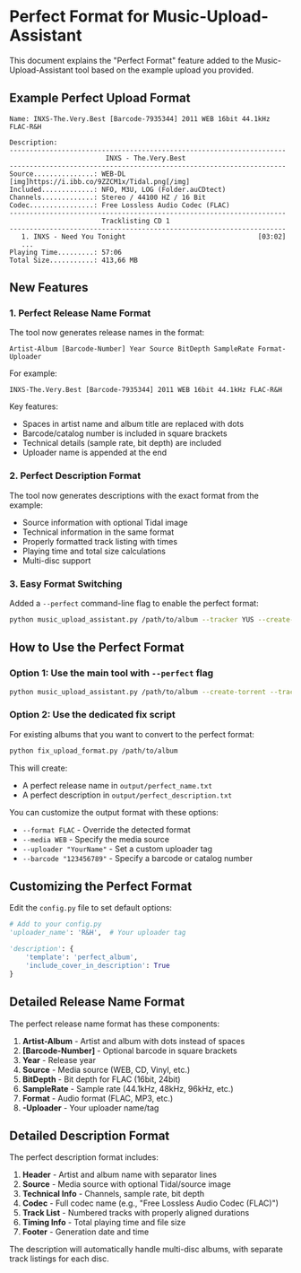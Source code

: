 # Perfect Format for Music-Upload-Assistant

This document explains the "Perfect Format" feature added to the Music-Upload-Assistant tool based on the example upload you provided.

## Example Perfect Upload Format

```
Name: INXS-The.Very.Best [Barcode-7935344] 2011 WEB 16bit 44.1kHz FLAC-R&H

Description:
---------------------------------------------------------------------
                        INXS - The.Very.Best
---------------------------------------------------------------------
Source...............: WEB-DL [img]https://i.ibb.co/9ZZCM1x/Tidal.png[/img]
Included.............: NFO, M3U, LOG (Folder.auCDtect)
Channels.............: Stereo / 44100 HZ / 16 Bit
Codec................: Free Lossless Audio Codec (FLAC)
---------------------------------------------------------------------
                       Tracklisting CD 1
---------------------------------------------------------------------
   1. INXS - Need You Tonight                                 [03:02]
   ...
Playing Time.........: 57:06
Total Size...........: 413,66 MB
```

## New Features

### 1. Perfect Release Name Format

The tool now generates release names in the format:
```
Artist-Album [Barcode-Number] Year Source BitDepth SampleRate Format-Uploader
```

For example:
```
INXS-The.Very.Best [Barcode-7935344] 2011 WEB 16bit 44.1kHz FLAC-R&H
```

Key features:
- Spaces in artist name and album title are replaced with dots
- Barcode/catalog number is included in square brackets
- Technical details (sample rate, bit depth) are included
- Uploader name is appended at the end

### 2. Perfect Description Format

The tool now generates descriptions with the exact format from the example:
- Source information with optional Tidal image
- Technical information in the same format
- Properly formatted track listing with times
- Playing time and total size calculations
- Multi-disc support

### 3. Easy Format Switching

Added a `--perfect` command-line flag to enable the perfect format:
```bash
python music_upload_assistant.py /path/to/album --tracker YUS --create-torrent --perfect
```

## How to Use the Perfect Format

### Option 1: Use the main tool with `--perfect` flag

```bash
python music_upload_assistant.py /path/to/album --create-torrent --tracker YUS --perfect
```

### Option 2: Use the dedicated fix script

For existing albums that you want to convert to the perfect format:

```bash
python fix_upload_format.py /path/to/album
```

This will create:
- A perfect release name in `output/perfect_name.txt`
- A perfect description in `output/perfect_description.txt`

You can customize the output format with these options:
- `--format FLAC` - Override the detected format
- `--media WEB` - Specify the media source
- `--uploader "YourName"` - Set a custom uploader tag
- `--barcode "123456789"` - Specify a barcode or catalog number

## Customizing the Perfect Format

Edit the `config.py` file to set default options:

```python
# Add to your config.py
'uploader_name': 'R&H',  # Your uploader tag

'description': {
    'template': 'perfect_album',
    'include_cover_in_description': True
}
```

## Detailed Release Name Format

The perfect release name format has these components:

1. **Artist-Album** - Artist and album with dots instead of spaces
2. **[Barcode-Number]** - Optional barcode in square brackets
3. **Year** - Release year
4. **Source** - Media source (WEB, CD, Vinyl, etc.)
5. **BitDepth** - Bit depth for FLAC (16bit, 24bit)
6. **SampleRate** - Sample rate (44.1kHz, 48kHz, 96kHz, etc.)
7. **Format** - Audio format (FLAC, MP3, etc.)
8. **-Uploader** - Your uploader name/tag

## Detailed Description Format

The perfect description format includes:

1. **Header** - Artist and album name with separator lines
2. **Source** - Media source with optional Tidal/source image
3. **Technical Info** - Channels, sample rate, bit depth
4. **Codec** - Full codec name (e.g., "Free Lossless Audio Codec (FLAC)")
5. **Track List** - Numbered tracks with properly aligned durations
6. **Timing Info** - Total playing time and file size
7. **Footer** - Generation date and time

The description will automatically handle multi-disc albums, with separate track listings for each disc.
